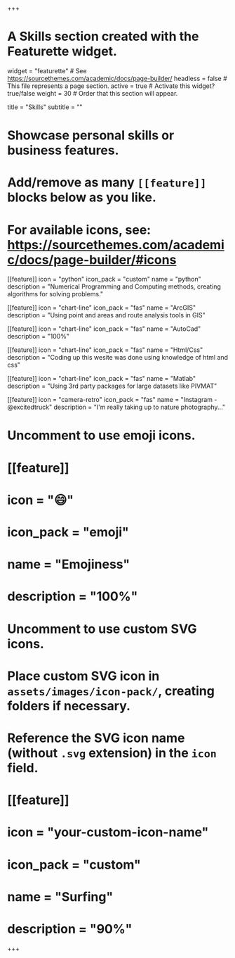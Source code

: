 +++

# A Skills section created with the Featurette widget.

widget = "featurette"  # See https://sourcethemes.com/academic/docs/page-builder/
headless = false  # This file represents a page section.
active = true  # Activate this widget? true/false
weight = 30  # Order that this section will appear.

title = "Skills"
subtitle = ""

# Showcase personal skills or business features.

# Add/remove as many `[[feature]]` blocks below as you like.

# For available icons, see: https://sourcethemes.com/academic/docs/page-builder/#icons

[[feature]]
icon = "python"
icon_pack = "custom"
name = "python"
description = "Numerical Programming and Computing methods, creating algorithms for solving problems."

[[feature]]
icon = "chart-line"
icon_pack = "fas"
name = "ArcGIS"
description = "Using point and areas and route analysis tools in GIS"

[[feature]]
icon = "chart-line"
icon_pack = "fas"
name = "AutoCad"
description = "100%"

[[feature]]
icon = "chart-line"
icon_pack = "fas"
name = "Html/Css"
description = "Coding up this wesite was done using knowledge of html and css"

[[feature]]
icon = "chart-line"
icon_pack = "fas"
name = "Matlab"
description = "Using 3rd party packages for large datasets like PIVMAT"

[[feature]]
icon = "camera-retro"
icon_pack = "fas"
name = "Instagram - @excitedtruck"
description = "I'm really taking up to nature photography..."

# Uncomment to use emoji icons.

# [[feature]]

# icon = "😄"

# icon_pack = "emoji"

# name = "Emojiness"

# description = "100%"

# Uncomment to use custom SVG icons.

# Place custom SVG icon in `assets/images/icon-pack/`, creating folders if necessary.

# Reference the SVG icon name (without `.svg` extension) in the `icon` field.

# [[feature]]

# icon = "your-custom-icon-name"

# icon_pack = "custom"

# name = "Surfing"

# description = "90%"

+++
